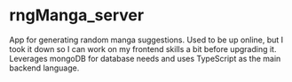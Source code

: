 # rngManga_server

App for generating random manga suggestions. Used to be up online, but I took it down so I can work on my frontend skills a bit before upgrading it. 
Leverages mongoDB for database needs and uses TypeScript as the main backend language. 
